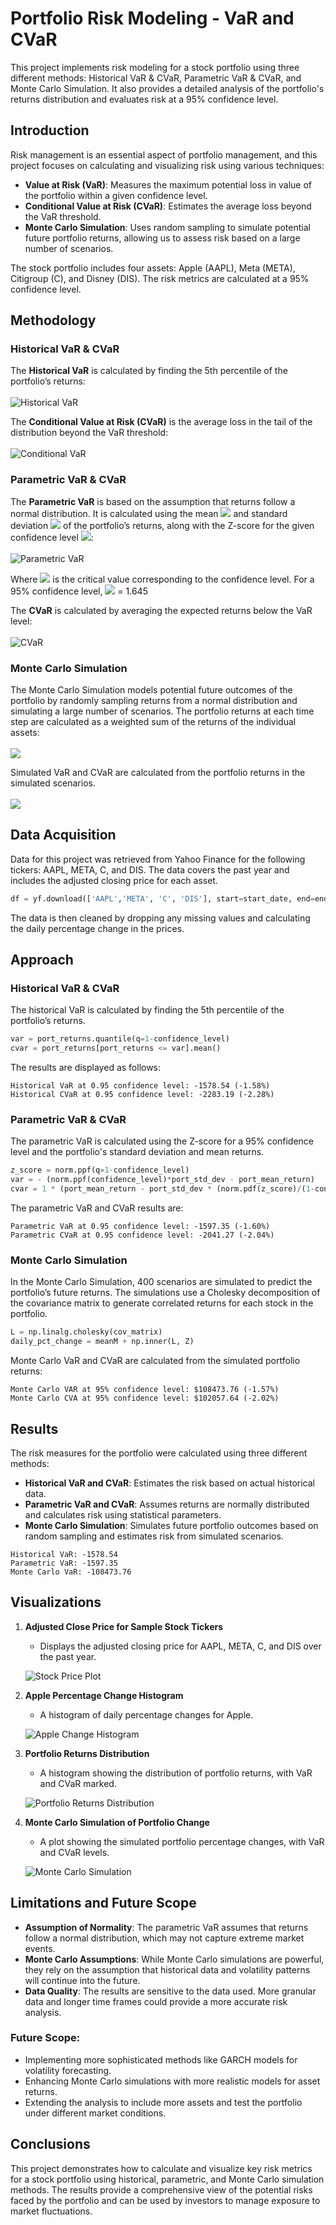 # Portfolio Risk Modeling - VaR and CVaR

This project implements risk modeling for a stock portfolio using three different methods: Historical VaR & CVaR, Parametric VaR & CVaR, and Monte Carlo Simulation. It also provides a detailed analysis of the portfolio's returns distribution and evaluates risk at a 95% confidence level.

## Introduction

Risk management is an essential aspect of portfolio management, and this project focuses on calculating and visualizing risk using various techniques:

- **Value at Risk (VaR)**: Measures the maximum potential loss in value of the portfolio within a given confidence level.
- **Conditional Value at Risk (CVaR)**: Estimates the average loss beyond the VaR threshold.
- **Monte Carlo Simulation**: Uses random sampling to simulate potential future portfolio returns, allowing us to assess risk based on a large number of scenarios.

The stock portfolio includes four assets: Apple (AAPL), Meta (META), Citigroup (C), and Disney (DIS). The risk metrics are calculated at a 95% confidence level.

## Methodology

### Historical VaR & CVaR

The **Historical VaR** is calculated by finding the 5th percentile of the portfolio’s returns:  
<br>![Historical VaR](https://quicklatex.com/cache3/f9/ql_1afa065f04c23f761bc3f5a87476a3f9_l3.png)

The **Conditional Value at Risk (CVaR)** is the average loss in the tail of the distribution beyond the VaR threshold:   
<br>![Conditional VaR](https://quicklatex.com/cache3/a1/ql_b4828e6c66207dad845dccb393ad12a1_l3.png)

### Parametric VaR & CVaR

The **Parametric VaR** is based on the assumption that returns follow a normal distribution. It is calculated using the mean ![](https://quicklatex.com/cache3/24/ql_cda21d70178580e8ac56e025bcc79824_l3.png) and standard deviation ![](https://quicklatex.com/cache3/51/ql_3fe3e08ba272c43c8b7617c6fe6e7351_l3.png) of the portfolio’s returns, along with the Z-score for the given confidence level ![](https://quicklatex.com/cache3/9e/ql_fba77544fc998e494bf388b1a3f6b99e_l3.png):  
<br>![Parametric VaR](https://quicklatex.com/cache3/d0/ql_d3027e046e3a8abdd4accfdc7ef729d0_l3.png)

Where ![](https://quicklatex.com/cache3/9e/ql_fba77544fc998e494bf388b1a3f6b99e_l3.png) is the critical value corresponding to the confidence level. For a 95% confidence level, ![](https://quicklatex.com/cache3/9e/ql_fba77544fc998e494bf388b1a3f6b99e_l3.png) =  1.645

The **CVaR** is calculated by averaging the expected returns below the VaR level:  
<br>![CVaR](https://quicklatex.com/cache3/a7/ql_5c2250755472fa374c38a94ce06998a7_l3.png)

### Monte Carlo Simulation

The Monte Carlo Simulation models potential future outcomes of the portfolio by randomly sampling returns from a normal distribution and simulating a large number of scenarios. The portfolio returns at each time step are calculated as a weighted sum of the returns of the individual assets:  
<br>![](https://quicklatex.com/cache3/90/ql_c01f9e925e7c962e6dc5eb275bb75190_l3.png)

Simulated VaR and CVaR are calculated from the portfolio returns in the simulated scenarios.  
<br>![](https://quicklatex.com/cache3/66/ql_55567a879acd702d748187e4b6f2d366_l3.png)

## Data Acquisition

Data for this project was retrieved from Yahoo Finance for the following tickers: AAPL, META, C, and DIS. The data covers the past year and includes the adjusted closing price for each asset.

```python
df = yf.download(['AAPL','META', 'C', 'DIS'], start=start_date, end=end_date)['Adj Close']
```

The data is then cleaned by dropping any missing values and calculating the daily percentage change in the prices.

## Approach

### Historical VaR & CVaR

The historical VaR is calculated by finding the 5th percentile of the portfolio’s returns.

```python
var = port_returns.quantile(q=1-confidence_level)
cvar = port_returns[port_returns <= var].mean()
```

The results are displayed as follows:

```plaintext
Historical VaR at 0.95 confidence level: -1578.54 (-1.58%)
Historical CVaR at 0.95 confidence level: -2283.19 (-2.28%)
```

### Parametric VaR & CVaR

The parametric VaR is calculated using the Z-score for a 95% confidence level and the portfolio's standard deviation and mean returns.

```python
z_score = norm.ppf(q=1-confidence_level)
var = - (norm.ppf(confidence_level)*port_std_dev - port_mean_return)
cvar = 1 * (port_mean_return - port_std_dev * (norm.pdf(z_score)/(1-confidence_level)))
```

The parametric VaR and CVaR results are:

```plaintext
Parametric VaR at 0.95 confidence level: -1597.35 (-1.60%)
Parametric CVaR at 0.95 confidence level: -2041.27 (-2.04%)
```

### Monte Carlo Simulation

In the Monte Carlo Simulation, 400 scenarios are simulated to predict the portfolio’s future returns. The simulations use a Cholesky decomposition of the covariance matrix to generate correlated returns for each stock in the portfolio.

```python
L = np.linalg.cholesky(cov_matrix)
daily_pct_change = meanM + np.inner(L, Z)
```

Monte Carlo VaR and CVaR are calculated from the simulated portfolio returns:

```plaintext
Monte Carlo VAR at 95% confidence level: $108473.76 (-1.57%)
Monte Carlo CVA at 95% confidence level: $102057.64 (-2.02%)
```

## Results

The risk measures for the portfolio were calculated using three different methods:

- **Historical VaR and CVaR**: Estimates the risk based on actual historical data.
- **Parametric VaR and CVaR**: Assumes returns are normally distributed and calculates risk using statistical parameters.
- **Monte Carlo Simulation**: Simulates future portfolio outcomes based on random sampling and estimates risk from simulated scenarios.

```plaintext
Historical VaR: -1578.54
Parametric VaR: -1597.35
Monte Carlo VaR: -108473.76
```

## Visualizations

1. **Adjusted Close Price for Sample Stock Tickers**
   - Displays the adjusted closing price for AAPL, META, C, and DIS over the past year.
   
   ![Stock Price Plot](https://github.com/1Aditya7/VaR-and-CVaR-Modelling/blob/main/VaRandCVaRMedia/adjclose.png)

2. **Apple Percentage Change Histogram**
   - A histogram of daily percentage changes for Apple.

   ![Apple Change Histogram](https://github.com/1Aditya7/VaR-and-CVaR-Modelling/blob/main/VaRandCVaRMedia/appleHist.png)

3. **Portfolio Returns Distribution**
   - A histogram showing the distribution of portfolio returns, with VaR and CVaR marked.

   ![Portfolio Returns Distribution](https://github.com/1Aditya7/VaR-and-CVaR-Modelling/blob/main/VaRandCVaRMedia/ptReturns.png)

4. **Monte Carlo Simulation of Portfolio Change**
   - A plot showing the simulated portfolio percentage changes, with VaR and CVaR levels.

   ![Monte Carlo Simulation](https://github.com/1Aditya7/VaR-and-CVaR-Modelling/blob/main/VaRandCVaRMedia/mcSims.png)

## Limitations and Future Scope

- **Assumption of Normality**: The parametric VaR assumes that returns follow a normal distribution, which may not capture extreme market events.
- **Monte Carlo Assumptions**: While Monte Carlo simulations are powerful, they rely on the assumption that historical data and volatility patterns will continue into the future.
- **Data Quality**: The results are sensitive to the data used. More granular data and longer time frames could provide a more accurate risk analysis.

### Future Scope:
- Implementing more sophisticated methods like GARCH models for volatility forecasting.
- Enhancing Monte Carlo simulations with more realistic models for asset returns.
- Extending the analysis to include more assets and test the portfolio under different market conditions.

## Conclusions

This project demonstrates how to calculate and visualize key risk metrics for a stock portfolio using historical, parametric, and Monte Carlo simulation methods. The results provide a comprehensive view of the potential risks faced by the portfolio and can be used by investors to manage exposure to market fluctuations.
